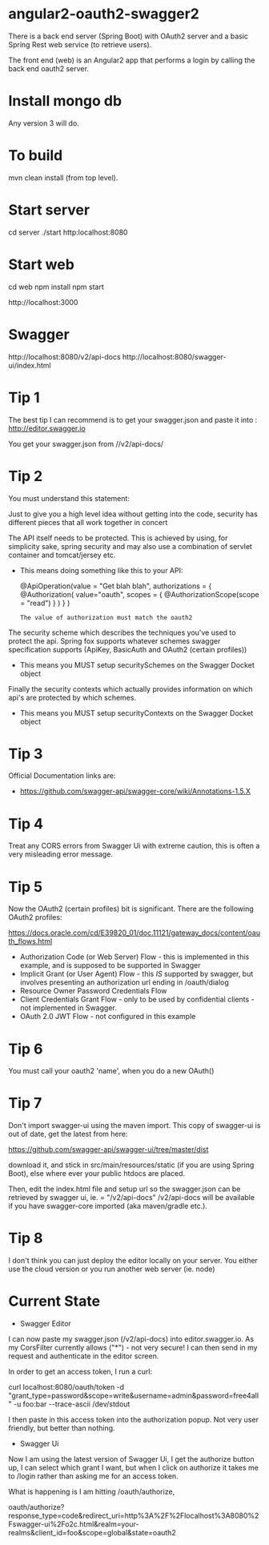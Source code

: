 # angular2-oauth2-swagger2

There is a back end server (Spring Boot) with OAuth2 server and a basic Spring Rest web service (to retrieve users).


The front end (web) is an Angular2 app that performs a login by calling the back end oauth2 server.

# Install mongo db
Any version 3 will do.

# To build

mvn clean install (from top level).


# Start server
cd server
./start
http:localhost:8080

# Start web
cd web
npm install
npm start

http://localhost:3000


# Swagger
http://localhost:8080/v2/api-docs
http://localhost:8080/swagger-ui/index.html



# Tip 1

The best tip I can recommend is to get your swagger.json and paste it into :  http://editor.swagger.io

You get your swagger.json from <your server>/<your context path>/v2/api-docs/


# Tip 2

You must understand this statement:

Just to give you a high level idea without getting into the code, security has different pieces that all work together in concert

The API itself needs to be protected. This is achieved by using, for simplicity sake, spring security and may also use a combination of servlet container and tomcat/jersey etc.
   - This means doing something like this to your API:
   
       @ApiOperation(value = "Get blah blah", 
           authorizations = {
             @Authorization(
                 value="oauth", 
                 scopes = { @AuthorizationScope(scope = "read") }
                 )
           }
         )
         
         The value of authorization must match the oauth2 
                         
The security scheme which describes the techniques you've used to protect the api. Spring fox supports whatever schemes swagger specification supports (ApiKey, BasicAuth and OAuth2 (certain profiles))

  - This means you MUST setup securitySchemes on the Swagger Docket object
  
Finally the security contexts which actually provides information on which api's are protected by which schemes.

  - This means you MUST setup securityContexts on the Swagger Docket object

# Tip 3

Official Documentation links are:

* https://github.com/swagger-api/swagger-core/wiki/Annotations-1.5.X


# Tip 4

Treat any CORS errors from Swagger Ui with extreme caution, this is often a very misleading error message.

# Tip 5

Now the OAuth2 (certain profiles) bit is significant.  There are the following OAuth2 profiles:

https://docs.oracle.com/cd/E39820_01/doc.11121/gateway_docs/content/oauth_flows.html

* Authorization Code (or Web Server) Flow - this is implemented in this example, and is supposed to be supported in Swagger
* Implicit Grant (or User Agent) Flow - this *IS* supported by swagger, but involves presenting an authorization url ending in /oauth/dialog
* Resource Owner Password Credentials Flow
* Client Credentials Grant Flow - only to be used by confidential clients - not implemented in Swagger.
* OAuth 2.0 JWT Flow - not configured in this example

  
# Tip 6

You must call your oauth2 'name', when you do a new OAuth(<name goes here>)

# Tip 7

Don't import swagger-ui using the maven import.  This copy of swagger-ui is out of date, get the latest from here:

https://github.com/swagger-api/swagger-ui/tree/master/dist

download it, and stick in src/main/resources/static (if you are using Spring Boot), else where ever your public htdocs are placed.

Then, edit the index.html file and setup url so the swagger.json can be retrieved by swagger ui, ie. = "/v2/api-docs"
/v2/api-docs will be available if you have swagger-core imported (aka maven/gradle etc.).

# Tip 8

I don't think you can just deploy the editor locally on your server.  You either use the cloud version or 
you run another web server (ie. node)

# Current State

* Swagger Editor

I can now paste my swagger.json (/v2/api-docs) into editor.swagger.io.  As my CorsFilter currently allows ("*") - not very secure!
I can then send in my request and authenticate in the editor screen.

In order to get an access token, I run a curl:

curl localhost:8080/oauth/token -d "grant_type=password&scope=write&username=admin&password=free4all" -u foo:bar --trace-ascii /dev/stdout

I then paste in this access token into the authorization popup.  Not very user friendly, but better than nothing.

* Swagger Ui

Now I am using the latest version of Swagger Ui, I get the authorize button up, I can select which grant I want, but when I click on 
authorize it takes me to /login rather than asking me for an access token.

What is happening is I am hitting /oauth/authorize, 

oauth/authorize?response_type=code&redirect_uri=http%3A%2F%2Flocalhost%3A8080%2Fswagger-ui%2Fo2c.html&realm=your-realms&client_id=foo&scope=global&state=oauth2



